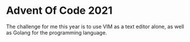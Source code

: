 # Advent Of Code 2021

The challenge for me this year is to use VIM as a text editor alone, as well as Golang for the programming language.
